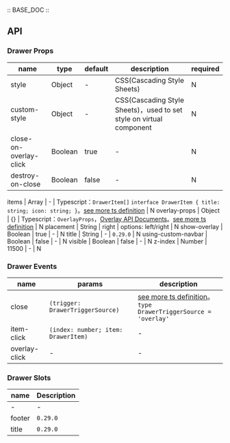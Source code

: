 :: BASE_DOC ::

## API

### Drawer Props

name | type | default | description | required
-- | -- | -- | -- | --
style | Object | - | CSS(Cascading Style Sheets) | N
custom-style | Object | - | CSS(Cascading Style Sheets)，used to set style on virtual component | N
close-on-overlay-click | Boolean | true | \- | N
destroy-on-close | Boolean | false | \- | N

items | Array | - | Typescript：`DrawerItem[]` `interface DrawerItem { title: string; icon: string; }`。[see more ts definition](https://github.com/Tencent/tdesign-miniprogram/blob/develop/packages/components/drawer/type.ts) | N
overlay-props | Object | {} | Typescript：`OverlayProps`，[Overlay API Documents](./overlay?tab=api)。[see more ts definition](https://github.com/Tencent/tdesign-miniprogram/blob/develop/packages/components/drawer/type.ts) | N
placement | String | right | options: left/right | N
show-overlay | Boolean | true | \- | N
title | String | - | `0.29.0` | N
using-custom-navbar | Boolean | false | \- | N
visible | Boolean | false | \- | N
z-index | Number | 11500 | \- | N

### Drawer Events

name | params | description
-- | -- | --
close | `(trigger: DrawerTriggerSource)` | [see more ts definition](https://github.com/Tencent/tdesign-miniprogram/blob/develop/packages/components/drawer/type.ts)。<br/>`type DrawerTriggerSource = 'overlay'`<br/>
item-click | `(index: number; item: DrawerItem)` | \-
overlay-click | \- | \-

### Drawer Slots

name | Description
-- | --
\- | \-
footer | `0.29.0`
title | `0.29.0`
